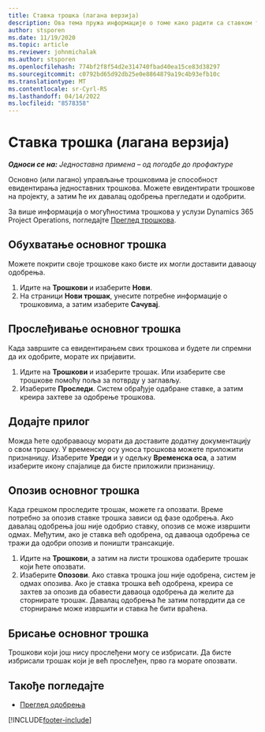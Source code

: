 ```yaml
---
title: Ставка трошка (лагана верзија)
description: Ова тема пружа информације о томе како радити са ставком трошка у једноставној примени.
author: stsporen
ms.date: 11/19/2020
ms.topic: article
ms.reviewer: johnmichalak
ms.author: stsporen
ms.openlocfilehash: 774bf2f8f54d2e314740fbad40ea15ce83d38297
ms.sourcegitcommit: c0792bd65d92db25e0e8864879a19c4b93efb10c
ms.translationtype: MT
ms.contentlocale: sr-Cyrl-RS
ms.lasthandoff: 04/14/2022
ms.locfileid: "8578358"
---
```

# <a name="expense-entry-lite"></a>Ставка трошка (лагана верзија)

_**Односи се на:** Једноставна примена – од погодбе до профактуре_

Основно (или лагано) управљање трошковима је способност евидентирања једноставних трошкова. Можете евидентирати трошкове на пројекту, а затим ће их давалац одобрења прегледати и одобрити.

За више информација о могућностима трошкова у услузи Dynamics 365 Project Operations, погледајте [Преглед трошкова](expense-overview.md).

## <a name="capture-a-basic-expense"></a>Обухватање основног трошка

Можете покрити своје трошкове како бисте их могли доставити даваоцу одобрења.

1. Идите на **Трошкови** и изаберите **Нови**.
2. На страници **Нови трошак**, унесите потребне информације о трошковима, а затим изаберите **Сачувај**.

## <a name="submit-a-basic-expense"></a>Прослеђивање основног трошка

Када завршите са евидентирањем свих трошкова и будете ли спремни да их одобрите, морате их пријавити.

1. Идите на **Трошкови** и изаберите трошак. Или изаберите све трошкове помоћу поља за потврду у заглављу.
2. Изаберите **Проследи**. Систем обрађује одабране ставке, а затим креира захтеве за одобрење трошкова.

## <a name="add-an-attachment"></a>Додајте прилог

Можда ћете одобраваоцу морати да доставите додатну документацију о свом трошку. У временску осу уноса трошкова можете приложити признаницу. Изаберите **Уреди** и у одељку **Временска оса**, а затим изаберите икону спајалице да бисте приложили признаницу.

## <a name="recall-a-basic-expense"></a>Опозив основног трошка

Када грешком проследите трошак, можете га опозвати. Време потребно за опозив ставке трошка зависи од фазе одобрења.  Ако давалац одобрења још није одобрио ставку, опозив се може извршити одмах. Међутим, ако је ставка већ одобрена, од даваоца одобрења се тражи да одобри опозив и поништи трансакције.

1. Идите на **Трошкови**, а затим на листи трошкова одаберите трошак који ћете опозвати.
2. Изаберите **Опозови**. Ако ставка трошка још није одобрена, систем је одмах опозива. Ако је ставка трошка већ одобрена, креира се захтев за опозив да обавести даваоца одобрења да желите да сторнирате трошак. Давалац одобрења ће затим потврдити да се сторнирање може извршити и ставка ће бити враћена.

## <a name="delete-a-basic-expense"></a>Брисање основног трошка

Трошкови који још нису прослеђени могу се избрисати. Да бисте избрисали трошак који је већ прослеђен, прво га морате опозвати.

## <a name="see-also"></a>Такође погледајте

- [Преглед одобрења](../approvals/approvals-overview.md)


[!INCLUDE[footer-include](../includes/footer-banner.md)]